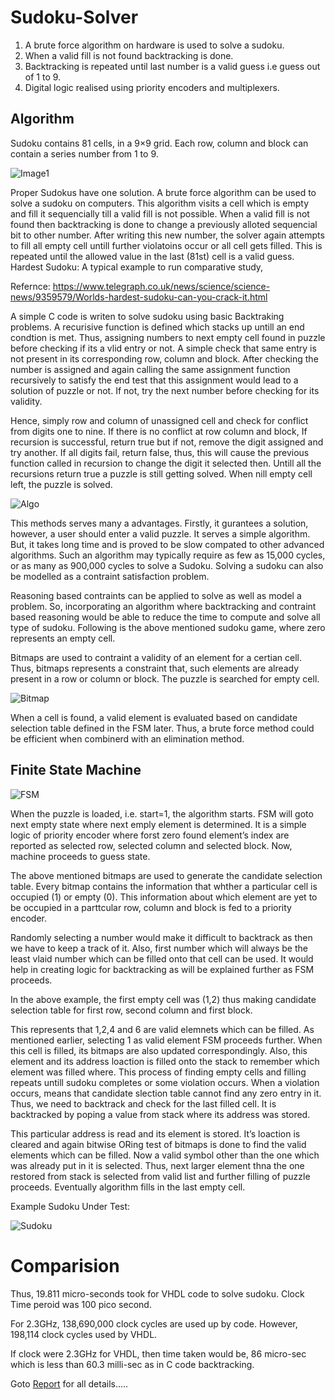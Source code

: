 <h1> Sudoku-Solver </h1>


1. A brute force algorithm on hardware is used to solve a sudoku.
2. When a valid fill is not found backtracking is done.
3. Backtracking is repeated until last number is a valid guess i.e guess out of 1 to 9.
4. Digital logic realised using priority encoders and multiplexers.


<h2>Algorithm</h2>


Sudoku contains 81 cells, in a 9×9 grid. Each row, column and block can
contain a series number from 1 to 9.
 
![Image1](sudoku.jpg)  

Proper Sudokus have one solution. A brute force algorithm can be used to
solve a sudoku on computers. This algorithm visits a cell which is empty and
fill it sequencially till a valid fill is not possible. When a valid fill is not found
then backtracking is done to change a previously alloted sequencial bit to
other number. After writing this new number, the solver again attempts to fill
all empty cell untill further violatoins occur or all cell gets filled. This is
repeated until the allowed value in the last (81st) cell is a valid guess.
Hardest Sudoku: A typical example to run comparative study,


Refernce: https://www.telegraph.co.uk/news/science/science-news/9359579/Worlds-hardest-sudoku-can-you-crack-it.html

A simple C code is writen to solve sudoku using basic Backtraking problems. A recurisive
function is defined which stacks up untill an end condtion is met. Thus, assigning numbers
to next empty cell found in puzzle before checking if its a vlid entry or not. A simple check
that same entry is not present in its corresponding row, column and block. After checking
the number is assigned and again calling the same assignment function recursively to
satisfy the end test that this assignment would lead to a solution of puzzle or not. If not, try
the next number before checking for its validity.


Hence, simply row and column of unassigned cell and check for conflict from digits one to
nine. If there is no conflict at row column and block, If recursion is successful, return true
but if not, remove the digit assigned and try another. If all digits fail, return false, thus, this
will cause the previous function called in recursion to change the digit it selected then.
Untill all the recursions return true a puzzle is still getting solved. When nill empty cell
left, the puzzle is solved.

![Algo](Image1.png)  

This methods serves many a advantages. Firstly, it gurantees a solution, however, a user
should enter a valid puzzle. It serves a simple algorithm. But, it takes long time and is
proved to be slow compated to other advanced algorithms. Such an algorithm may
typically require as few as 15,000 cycles, or as many as 900,000 cycles to solve a Sudoku.
Solving a sudoku can also be modelled as a contraint satisfaction problem. 


Reasoning based contraints can be applied to solve as well as model a problem. So, incorporating an algorithm where backtracking and contraint based reasoning would be able to reduce the time to compute and solve all type of sudoku. Following is the above mentioned sudoku game, where zero represents an empty cell.


Bitmaps are used to contraint a validity of an element for a certian cell. Thus, bitmaps represents a constraint that, such elements are already present in a row or column or block. The puzzle is searched for empty cell.

![Bitmap](Image2.png)  


When a cell is found, a valid element is evaluated based on candidate selection table defined in the FSM later. Thus, a brute force method could be efficient when combinerd with an elimination method.
<h2>Finite State Machine</h2>

![FSM](FSM.png)  


When the puzzle is loaded, i.e. start=1, the algorithm starts. FSM will goto next empty state where next emply element is determined. It is a simple logic of priority encoder where forst zero found element’s index are reported as selected row, selected column and selected block. Now, machine
proceeds to guess state.


The above mentioned bitmaps are used to generate the candidate selection table. Every bitmap contains the information that whther a particular cell is occupied (1) or empty (0). This information about which element are yet to be occupied in a parttcular row, column and block is fed to a
priority encoder. 


Randomly selecting a number would make it difficult to backtrack as then we have to keep a track of it. Also, first number which will always be the least vlaid number which can be filled onto that cell can be used. It would help in creating logic for backtracking as will be explained
further as FSM proceeds. 

In the above example, the first empty cell was (1,2) thus making
candidate selection table for first row, second column and first block.


This represents that 1,2,4 and 6 are valid elemnets which can be filled. As mentioned earlier, selecting 1 as valid element FSM proceeds further. When this cell is filled, its bitmaps are also updated correspondingly. Also, this element and its address loaction is filled onto the stack to remember which element was filled where. This process of finding empty cells and filling repeats untill sudoku completes or some violation occurs. When a violation occurs, means that candidate slection table cannot find any zero entry in it. Thus, we need to backtrack and check for the last
filled cell. It is backtracked by poping a value from stack where its address was stored. 


This particular address is read and its element is stored. It’s loaction is cleared and again bitwise ORing test of bitmaps is done to find the valid elements which can be filled. Now a valid symbol other than the one which was already put in it is selected. Thus, next larger element thna the one restored from stack is selected from valid list and further filling of puzzle proceeds. Eventually algorithm fills in the last empty cell.


Example Sudoku Under Test:

![Sudoku](sudoku.jpg)  
  
  
<h1>Comparision</h1>
Thus, 19.811 micro-seconds took for VHDL code to solve sudoku. Clock Time peroid was 100 pico second.


For 2.3GHz, 138,690,000 clock cycles are used up by code. However, 198,114 clock cycles used by VHDL.


If clock were 2.3GHz for VHDL, then time taken would be, 86 micro-sec which is less than 60.3 milli-sec as in C code backtracking.



Goto [Report](https://github.com/sourabh-suri/Sudoku-Solver/blob/master/Sudoku_Solver/Report.pdf) for all details.....
